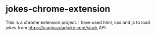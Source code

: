 # jokes-chrome-extension

This is a chrome extension project. I have used html, css and js to load jokes from https://icanhazdadjoke.com/slack API.
